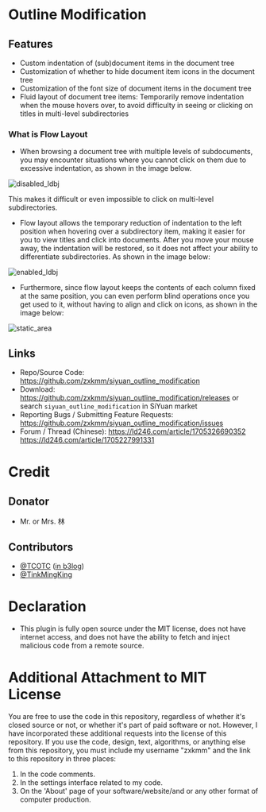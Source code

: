 # Outline Modification

## Features
 - Custom indentation of (sub)document items in the document tree
 - Customization of whether to hide document item icons in the document tree
 - Customization of the font size of document items in the document tree
 - Fluid layout of document tree items: Temporarily remove indentation when the mouse hovers over, to avoid difficulty in seeing or clicking on titles in multi-level subdirectories

 ### What is Flow Layout

- When browsing a document tree with multiple levels of subdocuments, you may encounter situations where you cannot click on them due to excessive indentation, as shown in the image below.

![disabled_ldbj](https://tvax3.sinaimg.cn/large/0089YRx6gy1hlvq5zs9xzj30cy0fctay.jpg)

This makes it difficult or even impossible to click on multi-level subdirectories.
- Flow layout allows the temporary reduction of indentation to the left position when hovering over a subdirectory item, making it easier for you to view titles and click into documents. After you move your mouse away, the indentation will be restored, so it does not affect your ability to differentiate subdirectories. As shown in the image below:

![enabled_ldbj](https://tvax4.sinaimg.cn/large/0089YRx6gy1hlvqad31rwg309e08mh65.gif)

- Furthermore, since flow layout keeps the contents of each column fixed at the same position, you can even perform blind operations once you get used to it, without having to align and click on icons, as shown in the image below:

![static_area](https://tvax3.sinaimg.cn/large/0089YRx6gy1hlvq6uhx16j30z00oik89.jpg)

## Links
 - Repo/Source Code: https://github.com/zxkmm/siyuan_outline_modification 
 - Download: https://github.com/zxkmm/siyuan_outline_modification/releases or search `siyuan_outline_modification` in SiYuan market
 - Reporting Bugs / Submitting Feature Requests: https://github.com/zxkmm/siyuan_outline_modification/issues
 - Forum / Thread (Chinese): https://ld246.com/article/1705326690352 https://ld246.com/article/1705227991331

# Credit
## Donator
- Mr. or Mrs. 林
## Contributors
- [@TCOTC](https://github.com/TCOTC)   ([in b3log](https://ld246.com/member/a2930610542))
- [@TinkMingKing](https://github.com/TinkMingKing)



# Declaration
 - This plugin is fully open source under the MIT license, does not have internet access, and does not have the ability to fetch and inject malicious code from a remote source.

# Additional Attachment to MIT License

You are free to use the code in this repository, regardless of whether it's closed source or not, or whether it's part of paid software or not. However, I have incorporated these additional requests into the license of this repository. If you use the code, design, text, algorithms, or anything else from this repository, you must include my username "zxkmm" and the link to this repository in three places:

1. In the code comments.
2. In the settings interface related to my code.
3. On the 'About' page of your software/website/and or any other format of computer production.

